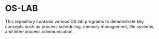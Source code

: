 # OS-LAB
This repository contains various OS lab programs to demonstrate key concepts such as process scheduling, memory management, file systems, and inter-process communication.
